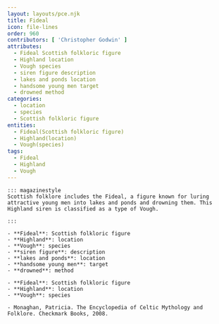 ```yaml
---
layout: layouts/pce.njk
title: Fideal
icon: file-lines
order: 960
contributors: [ 'Christopher Godwin' ]
attributes:
  - Fideal Scottish folkloric figure
  - Highland location
  - Vough species
  - siren figure description
  - lakes and ponds location
  - handsome young men target
  - drowned method
categories:
  - location
  - species
  - Scottish folkloric figure
entities:
  - Fideal(Scottish folkloric figure)
  - Highland(location)
  - Vough(species)
tags:
  - Fideal
  - Highland
  - Vough
---
```

``` tab [group1:Info]
::: magazinestyle
Scottish folklore includes the Fideal, a figure known for luring attractive young men into lakes and ponds and drowning them. This Highland siren is classified as a type of Vough.

:::
```
``` tab [group1:Attributes]
- **Fideal**: Scottish folkloric figure
- **Highland**: location
- **Vough**: species
- **siren figure**: description
- **lakes and ponds**: location
- **handsome young men**: target
- **drowned**: method
```
``` tab [group1:Entities]
- **Fideal**: Scottish folkloric figure
- **Highland**: location
- **Vough**: species
```
``` tab [group1:Sources]
- Monaghan, Patricia. The Encyclopedia of Celtic Mythology and Folklore. Checkmark Books, 2008.
```
